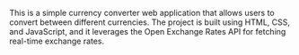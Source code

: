 This is a simple currency converter web application that allows users to convert between different currencies. The project is built using HTML, CSS, and JavaScript, and it leverages the Open Exchange Rates API for fetching real-time exchange rates.
